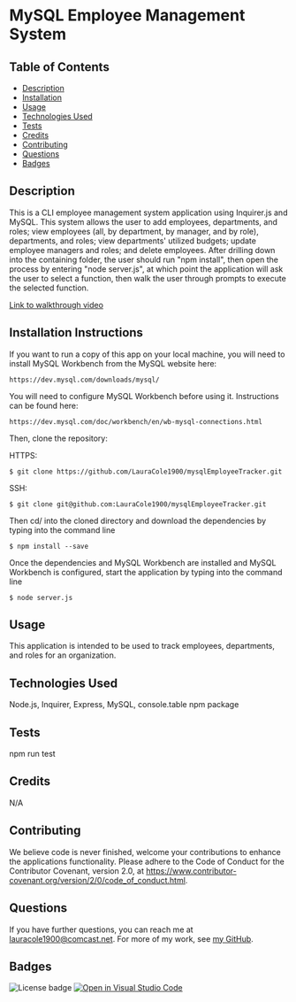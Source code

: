 # MySQL Employee Management System

## Table of Contents

* [Description](#description)
* [Installation](#installation)
* [Usage](#usage)
* [Technologies Used](#technologies)
* [Tests](#tests)
* [Credits](#credits)
* [Contributing](#contributing)
* [Questions](#questions)
* [Badges](#badges)

## Description

This is a CLI employee management system application using Inquirer.js and MySQL. This system allows the user to add employees, departments, and roles; view employees (all, by department, by manager, and by role), departments, and roles; view departments' utilized budgets; update employee managers and roles; and delete employees. After drilling down into the containing folder, the user should run "npm install", then open the process by entering "node server.js", at which point the application will ask the user to select a function, then walk the user through prompts to execute the selected function.

[Link to walkthrough video](https://drive.google.com/file/d/1trfQepE9S5_PLLaUJ60OaK6sTjLwK_Eg/view)

## Installation Instructions

If you want to run a copy of this app on your local machine, you will need to install MySQL Workbench from the MySQL website here:
```
https://dev.mysql.com/downloads/mysql/
```

You will need to configure MySQL Workbench before using it. Instructions can be found here:
```
https://dev.mysql.com/doc/workbench/en/wb-mysql-connections.html
```

Then, clone the repository:

HTTPS:
```
$ git clone https://github.com/LauraCole1900/mysqlEmployeeTracker.git
```

SSH:
```
$ git clone git@github.com:LauraCole1900/mysqlEmployeeTracker.git
```

Then cd/ into the cloned directory and download the dependencies by typing into the command line
```
$ npm install --save
```

Once the dependencies and MySQL Workbench are installed and MySQL Workbench is configured, start the application by typing into the command line
```
$ node server.js
```

## Usage

This application is intended to be used to track employees, departments, and roles for an organization.

## Technologies Used

Node.js, Inquirer, Express, MySQL, console.table npm package

## Tests

npm run test

## Credits

N/A

## Contributing

We believe code is never finished, welcome your contributions to enhance the applications functionality. Please adhere to the Code of Conduct for the Contributor Covenant, version 2.0, at https://www.contributor-covenant.org/version/2/0/code_of_conduct.html.

## Questions

If you have further questions, you can reach me at lauracole1900@comcast.net. For more of my work, see [my GitHub](https://github.com/LauraCole1900).

## Badges

![License badge](https://img.shields.io/badge/license-MIT-brightgreen) [![Open in Visual Studio Code](https://open.vscode.dev/badges/open-in-vscode.svg)](https://open.vscode.dev/LauraCole1900/mysqlEmployeeTracker)
